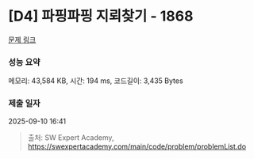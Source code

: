 # [D4] 파핑파핑 지뢰찾기 - 1868 

[문제 링크](https://swexpertacademy.com/main/code/problem/problemDetail.do?contestProbId=AV5LwsHaD1MDFAXc) 

### 성능 요약

메모리: 43,584 KB, 시간: 194 ms, 코드길이: 3,435 Bytes

### 제출 일자

2025-09-10 16:41



> 출처: SW Expert Academy, https://swexpertacademy.com/main/code/problem/problemList.do